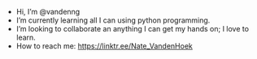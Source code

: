- Hi, I’m @vandenng
- I’m currently learning all I can using python programming.
- I’m looking to collaborate an anything I can get my hands on; I love to learn.
- How to reach me: https://linktr.ee/Nate_VandenHoek

<!---
vandenng/vandenng is a ✨ special ✨ repository because its `README.md` (this file) appears on your GitHub profile.
You can click the Preview link to take a look at your changes.
--->
